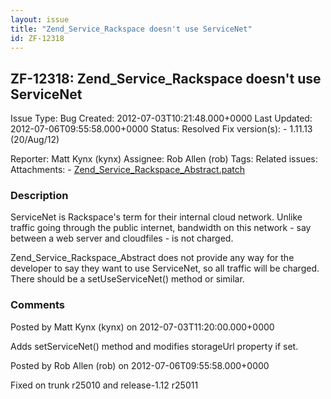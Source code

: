 ```yaml
---
layout: issue
title: "Zend_Service_Rackspace doesn't use ServiceNet"
id: ZF-12318
---
```


ZF-12318: Zend\_Service\_Rackspace doesn't use ServiceNet
---------------------------------------------------------

 Issue Type: Bug Created: 2012-07-03T10:21:48.000+0000 Last Updated: 2012-07-06T09:55:58.000+0000 Status: Resolved Fix version(s): - 1.11.13 (20/Aug/12)
 
 Reporter:  Matt Kynx (kynx)  Assignee:  Rob Allen (rob)  Tags: 
 Related issues: 
 Attachments: - [Zend\_Service\_Rackspace\_Abstract.patch](/issues/secure/attachment/15146/Zend_Service_Rackspace_Abstract.patch)
 
### Description

ServiceNet is Rackspace's term for their internal cloud network. Unlike traffic going through the public internet, bandwidth on this network - say between a web server and cloudfiles - is not charged.

Zend\_Service\_Rackspace\_Abstract does not provide any way for the developer to say they want to use ServiceNet, so all traffic will be charged. There should be a setUseServiceNet() method or similar.

 

 

### Comments

Posted by Matt Kynx (kynx) on 2012-07-03T11:20:00.000+0000

Adds setServiceNet() method and modifies storageUrl property if set.

 

 

Posted by Rob Allen (rob) on 2012-07-06T09:55:58.000+0000

Fixed on trunk r25010 and release-1.12 r25011

 

 